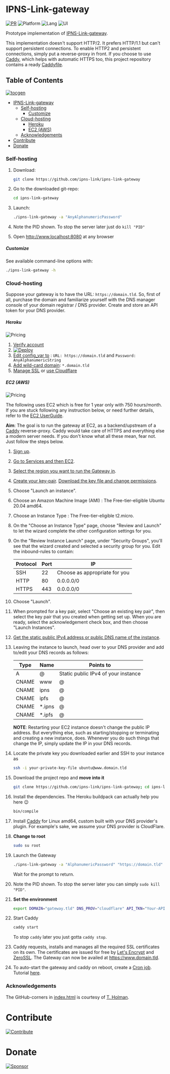 # IPNS-Link-gateway

[![PR](https://img.shields.io/badge/PRs-Accepted-green)](https://github.com/ipns-link/ipns-link-gateway/pulls) ![Platform](https://img.shields.io/badge/Platform-GNU%2fLinux-blue.svg) ![Lang](https://img.shields.io/badge/Lang-Bash-cyan.svg) ![UI](https://img.shields.io/badge/UI-Command%20line-orange.svg)

Prototype implementation of [IPNS-Link-gateway](https://github.com/ipns-link/specs).

This implementation doesn't support HTTP/2. It prefers HTTP/1.1 but can't support persistent connections. To enable HTTP2 and persistent connections, simply put a reverse-proxy in front. If you choose to use [Caddy](https://caddyserver.com/), which helps with automatic HTTPS too, this project repository contains a ready [Caddyfile](/Caddyfile).

## Table of Contents  
[![tocgen](https://img.shields.io/badge/Generated%20using-tocgen-blue)](https://github.com/SomajitDey/tocgen)  
  - [IPNS-Link-gateway](#ipns-link-gateway)  
      - [Self-hosting](#self-hosting)  
          - [Customize](#customize)  
      - [Cloud-hosting](#cloud-hosting)  
          - [Heroku](#heroku)  
          - [EC2 (AWS)](#ec2-aws)  
      - [Acknowledgements](#acknowledgements)  
  - [Contribute](#contribute)  
  - [Donate](#donate)  
#####   

### Self-hosting

1. Download: 

   ```bash
   git clone https://github.com/ipns-link/ipns-link-gateway
   ```

2. Go to the downloaded git-repo:

   ```bash
   cd ipns-link-gateway
   ```

3. Launch: 

   ```bash
   ./ipns-link-gateway -a "AnyAlphanumericPassword"
   ```

4. Note the PID shown. To stop the server later just do `kill "PID"`

5. Open http://www.localhost:8080 at any browser

##### Customize

See available command-line options with: 

```bash
./ipns-link-gateway -h
```

### Cloud-hosting

Suppose your gateway is to have the URL: `https://domain.tld`. So, first of all, purchase the domain and familiarize yourself with the DNS manager console of your domain registrar / DNS provider. Create and store an API token for your DNS provider.

##### Heroku

![Pricing](https://img.shields.io/badge/Pricing-Free--Tier-brightgreen) 

1. [Verify account](https://devcenter.heroku.com/articles/account-verification)
2. [![Deploy](https://www.herokucdn.com/deploy/button.svg)](https://heroku.com/deploy) 
3. [Edit config_var to](https://devcenter.heroku.com/articles/config-vars#using-the-heroku-dashboard) : `URL: https://domain.tld` and `Password: AnyAlphanumericString`
4. [Add wild-card domain](https://devcenter.heroku.com/articles/custom-domains): `*.domain.tld`
5. [Manage SSL](https://devcenter.heroku.com/articles/ssl) or [use Cloudflare](https://support.cloudflare.com/hc/en-us/articles/205893698-Configure-Cloudflare-and-Heroku-over-HTTPS)

##### EC2 (AWS)

![Pricing](https://img.shields.io/badge/Pricing-Free--Tier-brightgreen) 

The following uses EC2 which is free for 1 year only with 750 hours/month. If you are stuck following any instruction below, or need further details, refer to the [EC2 UserGuide](https://docs.aws.amazon.com/AWSEC2/latest/UserGuide/EC2_GetStarted.html).

**Aim**: The goal is to run the gateway at EC2, as a backend/upstream of a [Caddy](https://caddyserver.com/) reverse-proxy. Caddy would take care of HTTPS and everything else a modern server needs. If you don't know what all these mean, fear not. Just follow the steps below.

1. [Sign up](https://aws.amazon.com/premiumsupport/knowledge-center/create-and-activate-aws-account/).

2. [Go to Services and then EC2](https://console.aws.amazon.com/ec2/).

3. [Select the region you want to run the Gateway in](https://docs.aws.amazon.com/awsconsolehelpdocs/latest/gsg/select-region.html).

4. [Create your key-pair](https://docs.aws.amazon.com/AWSEC2/latest/UserGuide/ec2-key-pairs.html#having-ec2-create-your-key-pair). [Download the key file and change permissions](https://docs.aws.amazon.com/AWSEC2/latest/UserGuide/connection-prereqs.html#connection-prereqs-private-key).

5. Choose "Launch an instance".

6. Choose an Amazon Machine Image (AMI) : The Free-tier-eligible Ubuntu 20.04 amd64.

7. Choose an Instance Type : The Free-tier-eligible t2.micro.

8. On the "Choose an Instance Type" page, choose "Review and Launch" to let the wizard complete the other configuration settings for you.

9. On the "Review Instance Launch" page, under "Security Groups", you'll see that the wizard created and selected a security group for you. Edit the inbound-rules to contain: 

   | Protocol | Port | IP                            |
   | -------- | ---- | ----------------------------- |
   | SSH      | 22   | Choose as appropriate for you |
   | HTTP     | 80   | 0.0.0.0/0                     |
   | HTTPS    | 443  | 0.0.0.0/0                     |

10. Choose "Launch".

11. When prompted for a key pair, select "Choose an existing key pair", then select the key pair that you created when getting set up. When you are ready, select the acknowledgement check box, and then choose "Launch Instances".

12. [Get the static public IPv4 address or public DNS name of the instance](https://docs.aws.amazon.com/AWSEC2/latest/UserGuide/connection-prereqs.html).

13. Leaving the instance to launch, head over to your DNS provider and add to/edit your DNS records as follows:

    | Type  | Name   | Points to                           |
    | ----- | ------ | ----------------------------------- |
    | A     | @      | Static public IPv4 of your instance |
    | CNAME | www    | @                                   |
    | CNAME | ipns   | @                                   |
    | CNAME | ipfs   | @                                   |
    | CNAME | *.ipns | @                                   |
    | CNAME | *.ipfs | @                                   |

    **NOTE**: Restarting your EC2 instance doesn't change the public IP address. But everything else, such as starting/stopping or terminating and creating a new instance, does. Whenever you do such things that change the IP, simply update the IP in your DNS records.

14. Locate the private key you downloaded earlier and SSH to your instance as 

    ```bash
    ssh -i your-private-key-file ubuntu@www.domain.tld
    ```

15. Download the project repo and **move into it** 

    ```bash
    git clone https://github.com/ipns-link/ipns-link-gateway; cd ipns-link-gateway
    ```

16. Install the dependencies. The Heroku buildpack can actually help you here 😉

    ```bash
    bin/compile
    ```

17. Install [Caddy](https://caddyserver.com/download) for Linux amd64, custom built with your DNS provider's plugin. For example's sake, we assume your DNS provider is CloudFlare.

18. **Change to root**

    ```bash
    sudo su root
    ```

19. Launch the Gateway

    ```bash
    ./ipns-link-gateway -a "AlphanumericPassword" "https://domain.tld"
    ```

    Wait for the prompt to return.

20. Note the PID shown. To stop the server later you can simply `sudo kill "PID"`.

21. **Set the environment** 

    ```bash
    export DOMAIN="gateway.tld" DNS_PROV="cloudflare" API_TKN="Your-API-Token"
    ```

22. Start Caddy

    ```bash
    caddy start
    ```

    To stop `caddy` later you just gotta `caddy stop`.

23. Caddy requests, installs and manages all the required SSL certificates on its own. The certificates are issued for free by [Let's Encrypt](https://letsencrypt.org/getting-started/) and [ZeroSSL](https://zerossl.com/). The Gateway can now be availed at https://www.domain.tld.

24. To auto-start the gateway and caddy on reboot, create a [Cron job](https://crontab.guru/). Tutorial [here](https://opensource.com/article/17/11/how-use-cron-linux).

### Acknowledgements

The GitHub-corners in [index.html](./index.html) is courtesy of [T. Holman](https://tholman.com/github-corners/).

# Contribute

[![Contribute](https://img.shields.io/badge/Contribute%20to-IPNS--Link-brightgreen)](https://github.com/ipns-link/contribute) 

# Donate

[![Sponsor](https://www.buymeacoffee.com/assets/img/custom_images/yellow_img.png)](https://buymeacoffee.com/SomajitDey)
